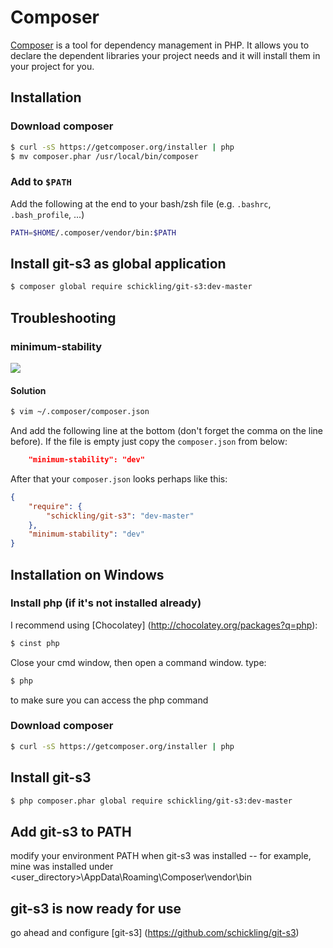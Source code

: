# Composer
[Composer](http://getcomposer.org) is a tool for dependency management in PHP. It allows you to declare the dependent libraries your project needs and it will install them in your project for you.

## Installation

### Download composer
```sh
$ curl -sS https://getcomposer.org/installer | php
$ mv composer.phar /usr/local/bin/composer
```

### Add to `$PATH`
Add the following at the end to your bash/zsh file (e.g. `.bashrc`, `.bash_profile`, ...)
```sh
PATH=$HOME/.composer/vendor/bin:$PATH
```

## Install git-s3 as global application
```sh
$ composer global require schickling/git-s3:dev-master
```

## Troubleshooting

### minimum-stability

![](http://i.imgur.com/YmEzFfQ.png)

#### Solution
```sh
$ vim ~/.composer/composer.json
```

And add the following line at the bottom (don't forget the comma on the line before). If the file is empty just copy the `composer.json` from below:

```json
	"minimum-stability": "dev"
```

After that your `composer.json` looks perhaps like this:
```json
{
    "require": {
        "schickling/git-s3": "dev-master"
    },
	"minimum-stability": "dev"
}
```

## Installation on Windows


### Install php (if it's not installed already)

I recommend using [Chocolatey] (http://chocolatey.org/packages?q=php):
```sh
$ cinst php
```

Close your cmd window, then open a command window. type:
```sh
$ php
```

to make sure you can access the php command

### Download composer
```sh
$ curl -sS https://getcomposer.org/installer | php
```

## Install git-s3
```sh
$ php composer.phar global require schickling/git-s3:dev-master
```

## Add git-s3 to PATH
modify your environment PATH when git-s3 was installed -- for example, mine was installed under <user_directory>\AppData\Roaming\Composer\vendor\bin

## git-s3 is now ready for use
go ahead and configure [git-s3] (https://github.com/schickling/git-s3)
